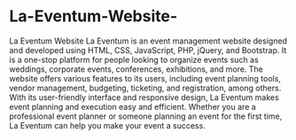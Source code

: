 # La-Eventum-Website-
La Eventum Website 
La Eventum is an event management website designed and developed using HTML, CSS, JavaScript, PHP, jQuery, and Bootstrap. It is a one-stop platform for people looking to organize events such as weddings, corporate events, conferences, exhibitions, and more. The website offers various features to its users, including event planning tools, vendor management, budgeting, ticketing, and registration, among others. With its user-friendly interface and responsive design, La Eventum makes event planning and execution easy and efficient. Whether you are a professional event planner or someone planning an event for the first time, La Eventum can help you make your event a success.
